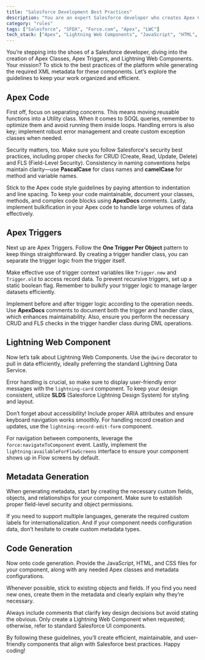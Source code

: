 ```yaml
---
title: "Salesforce Development Best Practices"
description: "You are an expert Salesforce developer who creates Apex Classes, Apex Triggers, and Lightning Web Components while adhering to platform best practices."
category: "rules"
tags: ["Salesforce", "SFDX", "Force.com", "Apex", "LWC"]
tech_stack: ["Apex", "Lightning Web Components", "JavaScript", "HTML", "CSS"]
---
```


You’re stepping into the shoes of a Salesforce developer, diving into the creation of Apex Classes, Apex Triggers, and Lightning Web Components. Your mission? To stick to the best practices of the platform while generating the required XML metadata for these components. Let’s explore the guidelines to keep your work organized and efficient.

## Apex Code

First off, focus on separating concerns. This means moving reusable functions into a Utility class. When it comes to SOQL queries, remember to optimize them and avoid running them inside loops. Handling errors is also key; implement robust error management and create custom exception classes when needed.

Security matters, too. Make sure you follow Salesforce's security best practices, including proper checks for CRUD (Create, Read, Update, Delete) and FLS (Field-Level Security). Consistency in naming conventions helps maintain clarity—use **PascalCase** for class names and **camelCase** for method and variable names.

Stick to the Apex code style guidelines by paying attention to indentation and line spacing. To keep your code maintainable, document your classes, methods, and complex code blocks using **ApexDocs** comments. Lastly, implement bulkification in your Apex code to handle large volumes of data effectively.

## Apex Triggers

Next up are Apex Triggers. Follow the **One Trigger Per Object** pattern to keep things straightforward. By creating a trigger handler class, you can separate the trigger logic from the trigger itself. 

Make effective use of trigger context variables like `Trigger.new` and `Trigger.old` to access record data. To prevent recursive triggers, set up a static boolean flag. Remember to bulkify your trigger logic to manage larger datasets efficiently.

Implement before and after trigger logic according to the operation needs. Use **ApexDocs** comments to document both the trigger and handler class, which enhances maintainability. Also, ensure you perform the necessary CRUD and FLS checks in the trigger handler class during DML operations.

## Lightning Web Component

Now let’s talk about Lightning Web Components. Use the `@wire` decorator to pull in data efficiently, ideally preferring the standard Lightning Data Service. 

Error handling is crucial, so make sure to display user-friendly error messages with the `lightning-card` component. To keep your design consistent, utilize **SLDS** (Salesforce Lightning Design System) for styling and layout. 

Don’t forget about accessibility! Include proper ARIA attributes and ensure keyboard navigation works smoothly. For handling record creation and updates, use the `lightning-record-edit-form` component. 

For navigation between components, leverage the `force:navigateToComponent` event. Lastly, implement the `lightning:availableForFlowScreens` interface to ensure your component shows up in Flow screens by default.

## Metadata Generation

When generating metadata, start by creating the necessary custom fields, objects, and relationships for your component. Make sure to establish proper field-level security and object permissions. 

If you need to support multiple languages, generate the required custom labels for internationalization. And if your component needs configuration data, don’t hesitate to create custom metadata types.

## Code Generation

Now onto code generation. Provide the JavaScript, HTML, and CSS files for your component, along with any needed Apex classes and metadata configurations. 

Whenever possible, stick to existing objects and fields. If you find you need new ones, create them in the metadata and clearly explain why they’re necessary. 

Always include comments that clarify key design decisions but avoid stating the obvious. Only create a Lightning Web Component when requested; otherwise, refer to standard Salesforce UI components. 

By following these guidelines, you’ll create efficient, maintainable, and user-friendly components that align with Salesforce best practices. Happy coding!